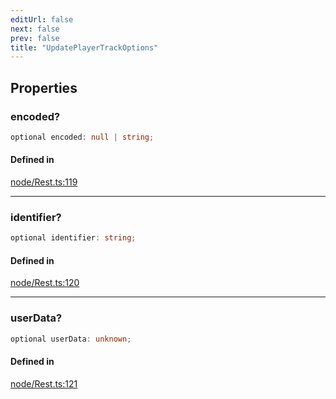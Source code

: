 ```yaml
---
editUrl: false
next: false
prev: false
title: "UpdatePlayerTrackOptions"
---
```


## Properties

<a id="encoded" name="encoded"></a>

### encoded?

```ts
optional encoded: null | string;
```

#### Defined in

[node/Rest.ts:119](https://github.com/shipgirlproject/shoukaku/blob/761f40f7c0b54473070fa1c40602d1504a8bf167/src/node/Rest.ts#L119)

***

<a id="identifier" name="identifier"></a>

### identifier?

```ts
optional identifier: string;
```

#### Defined in

[node/Rest.ts:120](https://github.com/shipgirlproject/shoukaku/blob/761f40f7c0b54473070fa1c40602d1504a8bf167/src/node/Rest.ts#L120)

***

<a id="userdata" name="userdata"></a>

### userData?

```ts
optional userData: unknown;
```

#### Defined in

[node/Rest.ts:121](https://github.com/shipgirlproject/shoukaku/blob/761f40f7c0b54473070fa1c40602d1504a8bf167/src/node/Rest.ts#L121)
